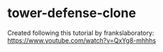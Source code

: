 # tower-defense-clone
Created following this tutorial by frankslaboratory: https://www.youtube.com/watch?v=QxYg8-mhhhs
